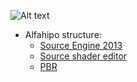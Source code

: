![Alt text](https://camo.githubusercontent.com/f3af4461945fe82303e2ace0051b1a6094f7f73c14fc91387c846e04ad3cea9d/68747470733a2f2f692e696d6775722e636f6d2f4f346f4f4744412e706e67)

* Alfahipo structure:
  * [Source Engine 2013](https://github.com/ValveSoftware/source-sdk-2013)
  * [Source shader editor](https://developer.valvesoftware.com/wiki/SourceShaderEditor/Installation)
  * [PBR](https://developer.valvesoftware.com/wiki/Adding_PBR_to_your_mod)
 
